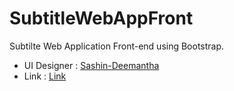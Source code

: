 # SubtitleWebAppFront
Subtilte Web Application Front-end using Bootstrap.

- UI Designer : [Sashin-Deemantha]
- Link : [Link]

[Sashin-Deemantha]: https://github.com/Sashin517

[Link]: https://ishankadinusha.github.io/SubtitleWebAppFront/
